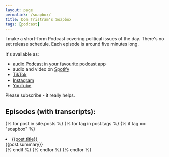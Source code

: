 ```yaml
---
layout: page
permalink: /soapbox/
title: Dom Tristram's Soapbox
tags: [podcast]
---
```


I make a short-form Podcast covering political issues of the day. There's no set release
schedule. Each episode is around five minutes long.

It's available as:
<ul>
<li><a href="https://podcasts.apple.com/gb/podcast/dom-tristrams-soapbox/id1377617516">audio Podcast in your favourite podcast app</a></li>
<li>audio and video on <a href="https://open.spotify.com/show/7Ga2Y3RFFO6GusdTyTLBip">Spotify</a></li>
<li><a href="https://www.tiktok.com/@dominictristram">TikTok</a></li>
<li><a href="https://www.instagram.com/dom_tristram/">Instagram</a></li>
<li><a href="https://www.youtube.com/watch?v=w0QA3Y5tZXE&list=PLTWQBi8hu8wo8a2EH6JmFLziALBhQ0hp-">YouTube</a></li>
</ul>
Please subscribe - it really helps.


<h2>Episodes (with transcripts):</h2>

{% for post in site.posts %}
{% for tag in post.tags %}
{% if tag == "soapbox" %}
<li><a href="{{ post.url | prepend: site.baseurl }}">{{post.title}}
</a></li>
<div class="summary">{{post.summary}}</div>
{% endif %}
{% endfor %}
{% endfor %}

